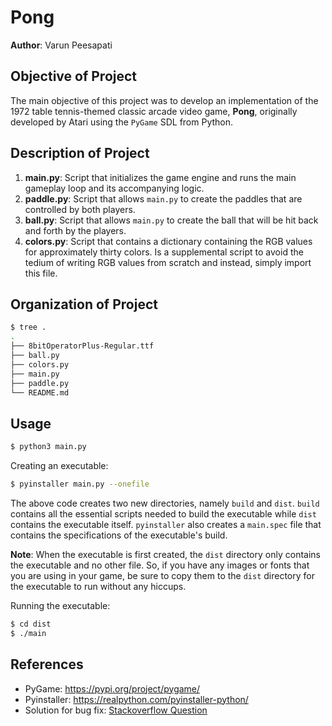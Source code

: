 # Pong

**Author**: Varun Peesapati

## Objective of Project
The main objective of this project was to develop an implementation of the 1972 table tennis-themed classic arcade video game, **Pong**, originally developed by Atari using the `PyGame` SDL from Python.

## Description of Project
1. **main.py**: Script that initializes the game engine and runs the main gameplay loop and its accompanying logic.
2. **paddle.py**: Script that allows `main.py` to create the paddles that are controlled by both players.
3. **ball.py**: Script that allows `main.py` to create the ball that will be hit back and forth by the players.
4. **colors.py**: Script that contains a dictionary containing the RGB values for approximately thirty colors. Is a supplemental script to avoid the tedium of writing RGB values from scratch and instead, simply import this file.

## Organization of Project
```bash
$ tree .
.
├── 8bitOperatorPlus-Regular.ttf
├── ball.py
├── colors.py
├── main.py
├── paddle.py
└── README.md
```

## Usage
```bash
$ python3 main.py
```

Creating an executable:
```bash
$ pyinstaller main.py --onefile
```
The above code creates two new directories, namely `build` and `dist`. `build` contains all the essential scripts needed to build the executable while `dist` contains the executable itself. `pyinstaller` also creates a `main.spec` file that contains the specifications of the executable's build.

**Note**: When the executable is first created, the `dist` directory only contains the executable and no other file. So, if you have any images or fonts that you are using in your game, be sure to copy them to the `dist` directory for the executable to run without any hiccups.

Running the executable:
```bash
$ cd dist
$ ./main
```

## References
* PyGame: https://pypi.org/project/pygame/
* Pyinstaller: https://realpython.com/pyinstaller-python/
* Solution for bug fix: [Stackoverflow Question](https://stackoverflow.com/questions/62864205/sometimes-the-ball-doesnt-bounce-off-the-paddle-in-pong-game)